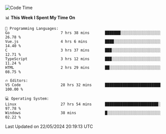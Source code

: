 
<!--START_SECTION:waka-->
![Code Time](http://img.shields.io/badge/Code%20Time-612%20hrs%204%20mins-blue)

📊 **This Week I Spent My Time On** 

```text
💬 Programming Languages: 
Go                       7 hrs 38 mins       ███████░░░░░░░░░░░░░░░░░░   26.78 % 
Vue.js                   4 hrs 6 mins        ████░░░░░░░░░░░░░░░░░░░░░   14.40 % 
C                        3 hrs 37 mins       ███░░░░░░░░░░░░░░░░░░░░░░   12.71 % 
TypeScript               3 hrs 12 mins       ███░░░░░░░░░░░░░░░░░░░░░░   11.24 % 
HTML                     2 hrs 29 mins       ██░░░░░░░░░░░░░░░░░░░░░░░   08.75 % 

🔥 Editors: 
VS Code                  28 hrs 32 mins      █████████████████████████   100.00 % 

💻 Operating System: 
Linux                    27 hrs 54 mins      ████████████████████████░   97.78 % 
Windows                  38 mins             █░░░░░░░░░░░░░░░░░░░░░░░░   02.22 % 
```


 Last Updated on 22/05/2024 20:19:13 UTC
<!--END_SECTION:waka-->
